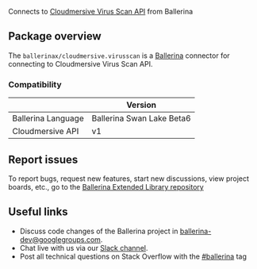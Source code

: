 Connects to [Cloudmersive Virus Scan API](https://api.cloudmersive.com/docs/virus.asp) from Ballerina

## Package overview

The `ballerinax/cloudmersive.virusscan` is a [Ballerina](https://ballerina.io/) connector for connecting to Cloudmersive Virus Scan API.

### Compatibility
|                          | Version                    |
|--------------------------|----------------------------|
| Ballerina Language       | Ballerina Swan Lake Beta6  |
| Cloudmersive API         | v1                         |


## Report issues
To report bugs, request new features, start new discussions, view project boards, etc., go to the [Ballerina Extended Library repository](https://github.com/ballerina-platform/ballerina-extended-library)

## Useful links
- Discuss code changes of the Ballerina project in [ballerina-dev@googlegroups.com](mailto:ballerina-dev@googlegroups.com).
- Chat live with us via our [Slack channel](https://ballerina.io/community/slack/).
- Post all technical questions on Stack Overflow with the [#ballerina](https://stackoverflow.com/questions/tagged/ballerina) tag
